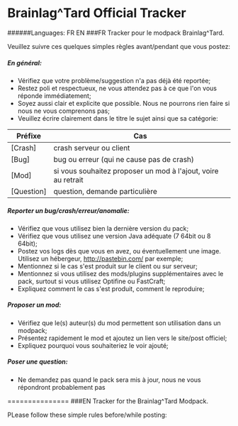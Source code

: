 # Brainlag^Tard Official Tracker
######Languages: FR EN
###FR
Tracker pour le modpack Brainlag^Tard.

Veuillez suivre ces quelques simples règles avant/pendant que vous postez:

##### En général:
- Vérifiez que votre problème/suggestion n'a pas déjà été reportée;
- Restez poli et respectueux, ne vous attendez pas à ce que l'on vous réponde immédiatement;
- Soyez aussi clair et explicite que possible. Nous ne pourrons rien faire si nous ne vous comprenons pas;
- Veuillez écrire clairement dans le titre le sujet ainsi que sa catégorie:

Préfixe  | Cas
------------- | -------------
[Crash]  | crash serveur ou client
[Bug]  | bug ou erreur (qui ne cause pas de crash)
[Mod]  | si vous souhaitez proposer un mod à l'ajout, voire au retrait
[Question]  | question, demande particulière

##### Reporter un bug/crash/erreur/anomalie:
- Vérifiez que vous utilisez bien la dernière version du pack;
- Vérifiez que vous utilisez une version Java adéquate (7 64bit ou 8 64bit);
- Postez vos logs dès que vous en avez, ou éventuellement une image. Utilisez un hébergeur, http://pastebin.com/ par exemple;
- Mentionnez si le cas s'est produit sur le client ou sur serveur;
- Mentionnez si vous utilisez des mods/plugins supplémentaires avec le pack, surtout si vous utilisez Optifine ou FastCraft;
- Expliquez comment le cas s'est produit, comment le reproduire;

##### Proposer un mod:
- Vérifiez que le(s) auteur(s) du mod permettent son utilisation dans un modpack;
- Présentez rapidement le mod et ajoutez un lien vers le site/post officiel;
- Expliquez pourquoi vous souhaiteriez le voir ajouté;

##### Poser une question:
- Ne demandez pas quand le pack sera mis à jour, nous ne vous répondront probablement pas

===============
###EN
Tracker for the Brainlag^Tard Modpack.

PLease follow these simple rules before/while posting:
